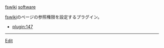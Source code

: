 ---
---
[fswiki](/fswiki)
[software](/software)


[fswiki](/fswiki)のページの参照権限を設定するプラグイン。
* [plugin:147](plugin:147)



----
[Edit](https://github.com/vitroid/vitroid.github.io/edit/master/MD/参照権限設定プラグイン.md)
